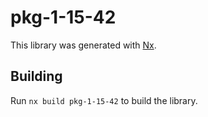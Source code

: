 # pkg-1-15-42

This library was generated with [Nx](https://nx.dev).

## Building

Run `nx build pkg-1-15-42` to build the library.
